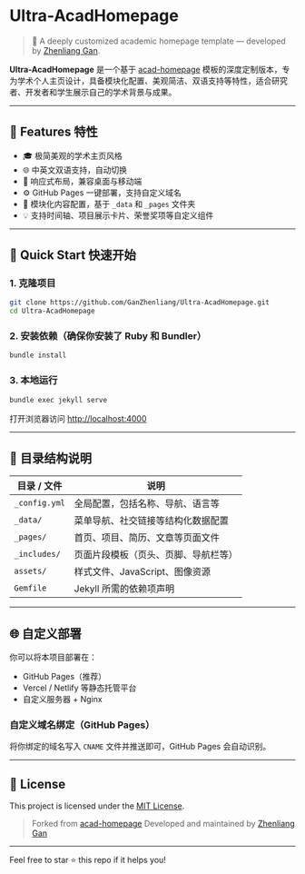 # Ultra-AcadHomepage

> 🧠 A deeply customized academic homepage template — developed by [Zhenliang Gan](https://github.com/GanZhenliang).

**Ultra-AcadHomepage** 是一个基于 [acad-homepage](https://github.com/RayeRen/acad-homepage.github.io) 模板的深度定制版本，专为学术个人主页设计，具备模块化配置、美观简洁、双语支持等特性，适合研究者、开发者和学生展示自己的学术背景与成果。

---

## 🌟 Features 特性

- 🎓 极简美观的学术主页风格
- 🌐 中英文双语支持，自动切换
- 📱 响应式布局，兼容桌面与移动端
- ⚙️ GitHub Pages 一键部署，支持自定义域名
- 🧩 模块化内容配置，基于 `_data` 和 `_pages` 文件夹
- 💡 支持时间轴、项目展示卡片、荣誉奖项等自定义组件

---

## 🚀 Quick Start 快速开始

### 1. 克隆项目

```bash
git clone https://github.com/GanZhenliang/Ultra-AcadHomepage.git
cd Ultra-AcadHomepage
````

### 2. 安装依赖（确保你安装了 Ruby 和 Bundler）

```bash
bundle install
```

### 3. 本地运行

```bash
bundle exec jekyll serve
```

打开浏览器访问 [http://localhost:4000](http://localhost:4000)

---

## 🧭 目录结构说明

| 目录 / 文件       | 说明                   |
| ------------- | -------------------- |
| `_config.yml` | 全局配置，包括名称、导航、语言等     |
| `_data/`      | 菜单导航、社交链接等结构化数据配置    |
| `_pages/`     | 首页、项目、简历、文章等页面文件     |
| `_includes/`  | 页面片段模板（页头、页脚、导航栏等）   |
| `assets/`     | 样式文件、JavaScript、图像资源 |
| `Gemfile`     | Jekyll 所需的依赖项声明      |

---

## 🌐 自定义部署

你可以将本项目部署在：

* GitHub Pages（推荐）
* Vercel / Netlify 等静态托管平台
* 自定义服务器 + Nginx

### 自定义域名绑定（GitHub Pages）

将你绑定的域名写入 `CNAME` 文件并推送即可，GitHub Pages 会自动识别。

---

## 📄 License

This project is licensed under the [MIT License](LICENSE).

> Forked from [acad-homepage](https://github.com/RayeRen/acad-homepage.github.io)
> Developed and maintained by [Zhenliang Gan](https://github.com/GanZhenliang)

---

Feel free to star ⭐ this repo if it helps you!
